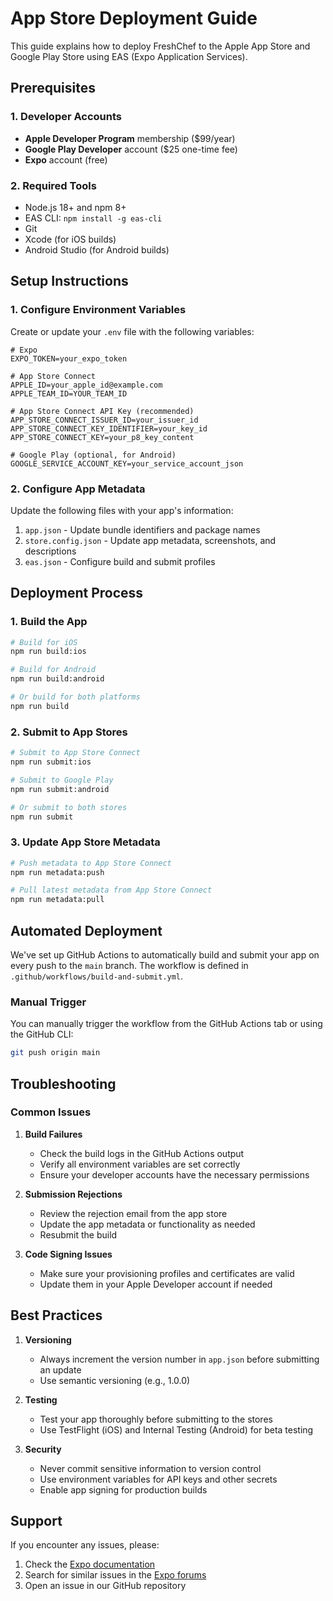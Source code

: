 # App Store Deployment Guide

This guide explains how to deploy FreshChef to the Apple App Store and Google Play Store using EAS (Expo Application Services).

## Prerequisites

### 1. Developer Accounts
- **Apple Developer Program** membership ($99/year)
- **Google Play Developer** account ($25 one-time fee)
- **Expo** account (free)

### 2. Required Tools
- Node.js 18+ and npm 8+
- EAS CLI: `npm install -g eas-cli`
- Git
- Xcode (for iOS builds)
- Android Studio (for Android builds)

## Setup Instructions

### 1. Configure Environment Variables

Create or update your `.env` file with the following variables:

```env
# Expo
EXPO_TOKEN=your_expo_token

# App Store Connect
APPLE_ID=your_apple_id@example.com
APPLE_TEAM_ID=YOUR_TEAM_ID

# App Store Connect API Key (recommended)
APP_STORE_CONNECT_ISSUER_ID=your_issuer_id
APP_STORE_CONNECT_KEY_IDENTIFIER=your_key_id
APP_STORE_CONNECT_KEY=your_p8_key_content

# Google Play (optional, for Android)
GOOGLE_SERVICE_ACCOUNT_KEY=your_service_account_json
```

### 2. Configure App Metadata

Update the following files with your app's information:

1. `app.json` - Update bundle identifiers and package names
2. `store.config.json` - Update app metadata, screenshots, and descriptions
3. `eas.json` - Configure build and submit profiles

## Deployment Process

### 1. Build the App

```bash
# Build for iOS
npm run build:ios

# Build for Android
npm run build:android

# Or build for both platforms
npm run build
```

### 2. Submit to App Stores

```bash
# Submit to App Store Connect
npm run submit:ios

# Submit to Google Play
npm run submit:android

# Or submit to both stores
npm run submit
```

### 3. Update App Store Metadata

```bash
# Push metadata to App Store Connect
npm run metadata:push

# Pull latest metadata from App Store Connect
npm run metadata:pull
```

## Automated Deployment

We've set up GitHub Actions to automatically build and submit your app on every push to the `main` branch. The workflow is defined in `.github/workflows/build-and-submit.yml`.

### Manual Trigger

You can manually trigger the workflow from the GitHub Actions tab or using the GitHub CLI:

```bash
git push origin main
```

## Troubleshooting

### Common Issues

1. **Build Failures**
   - Check the build logs in the GitHub Actions output
   - Verify all environment variables are set correctly
   - Ensure your developer accounts have the necessary permissions

2. **Submission Rejections**
   - Review the rejection email from the app store
   - Update the app metadata or functionality as needed
   - Resubmit the build

3. **Code Signing Issues**
   - Make sure your provisioning profiles and certificates are valid
   - Update them in your Apple Developer account if needed

## Best Practices

1. **Versioning**
   - Always increment the version number in `app.json` before submitting an update
   - Use semantic versioning (e.g., 1.0.0)

2. **Testing**
   - Test your app thoroughly before submitting to the stores
   - Use TestFlight (iOS) and Internal Testing (Android) for beta testing

3. **Security**
   - Never commit sensitive information to version control
   - Use environment variables for API keys and other secrets
   - Enable app signing for production builds

## Support

If you encounter any issues, please:
1. Check the [Expo documentation](https://docs.expo.dev)
2. Search for similar issues in the [Expo forums](https://forums.expo.dev/)
3. Open an issue in our GitHub repository
